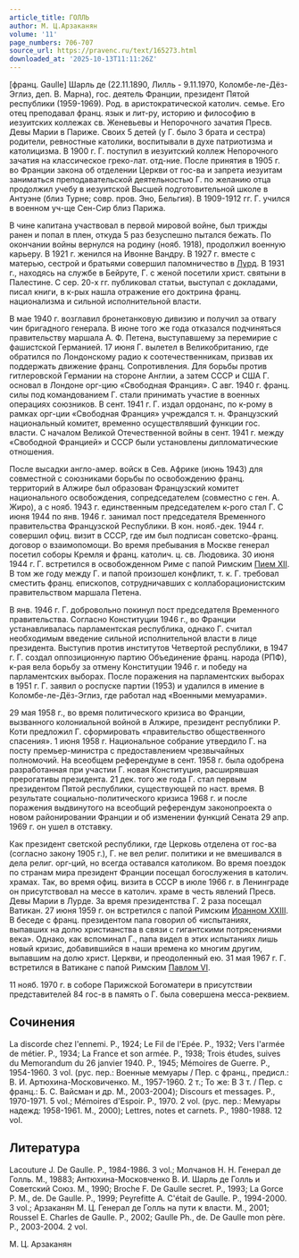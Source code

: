 ```yaml
---
article_title: ГОЛЛЬ
author: М. Ц.Арзаканян
volume: '11'
page_numbers: 706-707
source_url: https://pravenc.ru/text/165273.html
downloaded_at: '2025-10-13T11:11:26Z'
---
```


[франц. Gaulle] Шарль де (22.11.1890, Лилль - 9.11.1970, Коломбе-ле-Дёз-Эглиз, деп. В. Марна), гос. деятель Франции, президент Пятой республики (1959-1969). Род. в аристократической католич. семье. Его отец преподавал франц. язык и лит-ру, историю и философию в иезуитских коллежах св. Женевьевы и Непорочного зачатия Пресв. Девы Марии в Париже. Своих 5 детей (у Г. было 3 брата и сестра) родители, ревностные католики, воспитывали в духе патриотизма и католицизма. В 1900 г. Г. поступил в иезуитский коллеж Непорочного зачатия на классическое греко-лат. отд-ние. После принятия в 1905 г. во Франции закона об отделении Церкви от гос-ва и запрета иезуитам заниматься преподавательской деятельностью Г. по желанию отца продолжил учебу в иезуитской Высшей подготовительной школе в Антуэне (близ Турне; совр. пров. Эно, Бельгия). В 1909-1912 гг. Г. учился в военном уч-ще Сен-Сир близ Парижа.

В чине капитана участвовал в первой мировой войне, был трижды ранен и попал в плен, откуда 5 раз безуспешно пытался бежать. По окончании войны вернулся на родину (нояб. 1918), продолжил военную карьеру. В 1921 г. женился на Ивонне Вандру. В 1927 г. вместе с матерью, сестрой и братьями совершил паломничество в [Лурд](https://pravenc.ru/text/Лурд.html). В 1931 г., находясь на службе в Бейруте, Г. с женой посетили христ. святыни в Палестине. С сер. 20-х гг. публиковал статьи, выступал с докладами, писал книги, в к-рых нашла отражение его доктрина франц. национализма и сильной исполнительной власти.

В мае 1940 г. возглавил бронетанковую дивизию и получил за отвагу чин бригадного генерала. В июне того же года отказался подчиняться правительству маршала А. Ф. Петена, выступавшему за перемирие с фашистской Германией. 17 июня Г. вылетел в Великобританию, где обратился по Лондонскому радио к соотечественникам, призвав их поддержать движение франц. Сопротивления. Для борьбы против гитлеровской Германии на стороне Англии, а затем СССР и США Г. основал в Лондоне орг-цию «Свободная Франция». С авг. 1940 г. франц. силы под командованием Г. стали принимать участие в военных операциях союзников. В сент. 1941 г. Г. издал ордонанс, по к-рому в рамках орг-ции «Свободная Франция» учреждался т. н. Французский национальный комитет, временно осуществлявший функции гос. власти. С началом Великой Отечественной войны в сент. 1941 г. между «Свободной Францией» и СССР были установлены дипломатические отношения.

После высадки англо-амер. войск в Сев. Африке (июнь 1943) для совместной с союзниками борьбы по освобождению франц. территорий в Алжире был образован Французский комитет национального освобождения, сопредседателем (совместно с ген. А. Жиро), а с нояб. 1943 г. единственным председателем к-рого стал Г. С июня 1944 по янв. 1946 г. занимал пост председателя Временного правительства Французской Республики. В кон. нояб.-дек. 1944 г. совершил офиц. визит в СССР, где им был подписан советско-франц. договор о взаимопомощи. Во время пребывания в Москве генерал посетил соборы Кремля и франц. католич. ц. св. Людовика. 30 июня 1944 г. Г. встретился в освобожденном Риме с папой Римским [Пием ХII](<https://pravenc.ru/text/Пием ХII.html>). В том же году между Г. и папой произошел конфликт, т. к. Г. требовал сместить франц. епископов, сотрудничавших с коллаборационистским правительством маршала Петена.

В янв. 1946 г. Г. добровольно покинул пост председателя Временного правительства. Согласно Конституции 1946 г., во Франции устанавливалась парламентская республика, однако Г. считал необходимым введение сильной исполнительной власти в лице президента. Выступив против институтов Четвертой республики, в 1947 г. Г. создал оппозиционную партию Объединение франц. народа (РПФ), к-рая вела борьбу за отмену Конституции 1946 г. и победу на парламентских выборах. После поражения на парламентских выборах в 1951 г. Г. заявил о роспуске партии (1953) и удалился в имение в Коломбе-ле-Дёз-Эглиз, где работал над «Военными мемуарами».

29 мая 1958 г., во время политического кризиса во Франции, вызванного колониальной войной в Алжире, президент республики Р. Коти предложил Г. сформировать «правительство общественного спасения». 1 июня 1958 г. Национальное собрание утвердило Г. на посту премьер-министра с предоставлением чрезвычайных полномочий. На всеобщем референдуме в сент. 1958 г. была одобрена разработанная при участии Г. новая Конституция, расширявшая прерогативы президента. 21 дек. того же года Г. стал первым президентом Пятой республики, существующей по наст. время. В результате социально-политического кризиса 1968 г. и после поражения выдвинутого на всеобщий референдум законопроекта о новом районировании Франции и об изменении функций Сената 29 апр. 1969 г. он ушел в отставку.

Как президент светской республики, где Церковь отделена от гос-ва (согласно закону 1905 г.), Г. не вел религ. политики и не вмешивался в дела религ. орг-ций, но всегда оставался католиком. Во время поездок по странам мира президент Франции посещал богослужения в католич. храмах. Так, во время офиц. визита в СССР в июле 1966 г. в Ленинграде он присутствовал на мессе в католич. храме в честь явлений Пресв. Девы Марии в Лурде. За время президентства Г. 2 раза посещал Ватикан. 27 июня 1959 г. он встретился с папой Римским [Иоанном XXIII](<https://pravenc.ru/text/Иоанном XXIII.html>). В беседе с франц. президентом папа говорил об «испытаниях, выпавших на долю христианства в связи с гигантскими потрясениями века». Однако, как вспоминал Г., папа видел в этих испытаниях лишь новый кризис, добавившийся в наши времена ко многим другим, выпавшим на долю христ. Церкви, и преодоленный ею. 31 мая 1967 г. Г. встретился в Ватикане с папой Римским [Павлом VI](<https://pravenc.ru/text/Павлом VI.html>).

11 нояб. 1970 г. в соборе Парижской Богоматери в присутствии представителей 84 гос-в в память о Г. была совершена месса-реквием.

## Сочинения

La discorde chez l'ennemi. P., 1924; Le Fil de l'Epée. P., 1932; Vers l'armée de métier. P., 1934; La France et son armée. P., 1938; Trois études, suives du Memorandum du 26 janvier 1940. P., 1945; Mémoires de Guerre. P., 1954-1960. 3 vol. (рус. пер.: Военные мемуары / Пер. с франц., предисл.: В. И. Артюхина-Московиченко. М., 1957-1960. 2 т.; То же: В 3 т. / Пер. с франц.: Б. С. Вайсман и др. М., 2003-2004); Discours et messages. P., 1970-1971. 5 vol.; Mémoires d'Espoir. P., 1970. 2 vol. (рус. пер.: Мемуары надежд: 1958-1961. М., 2000); Lettres, notes et carnets. P., 1980-1988. 12 vol.

## Литература

Lacouture J. De Gaulle. P., 1984-1986. 3 vol.; Молчанов H. H. Генерал де Голль. M., 19883; Антюхина-Московченко В. И. Шарль де Голль и Советский Союз. М., 1990; Broche F. De Gaulle secret. P., 1993; La Gorce P. M., de. De Gaulle. P., 1999; Peyrefitte A. C'était de Gaulle. P., 1994-2000. 3 vol.; Арзаканян М. Ц. Генерал де Голль на пути к власти. M., 2001; Roussel E. Charles de Gaulle. P., 2002; Gaulle Ph., de. De Gaulle mon père. P., 2003-2004. 2 vol.

М. Ц.  Арзаканян
